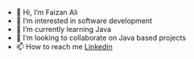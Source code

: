 - 👋 Hi, I’m Faizan Ali
- 👀 I’m interested in software development
- 🌱 I’m currently learning Java
- 💞️ I’m looking to collaborate on Java based projects
- 📫 How to reach me [Linkedin](https://www.linkedin.com/in/faizan-ali-18a0491aa/)

<!---
Faizan2907/Faizan2907 is a ✨ special ✨ repository because its `README.md` (this file) appears on your GitHub profile.
You can click the Preview link to take a look at your changes.
--->
